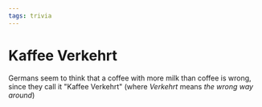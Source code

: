 ```yaml
---
tags: trivia
---
```


# Kaffee Verkehrt
Germans seem to think that a coffee with more milk than coffee is wrong, since they call it "Kaffee Verkehrt" (where *Verkehrt* means *the wrong way around*)
